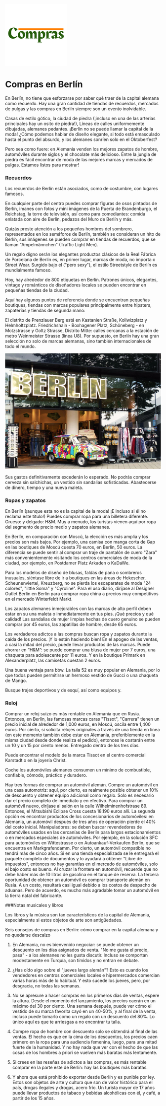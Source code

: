 ![Octocat](9e63-e0027c6160bf_200x200.png)

# Compras en Berlín

En Berlín, no tiene que esforzarse por saber qué traer de la capital alemana como recuerdo. Hay una gran cantidad de tiendas de recuerdos, mercados de pulgas y las compras en Berlín siempre son un evento inolvidable.

Casas de estilo gótico, la ciudad de piedra (¡incluso en una de las arterias principales hay un osito de piedra!), Líneas de calles uniformemente dibujadas, alemanes pedantes. ¡Berlín no se puede llamar la capital de la moda! ¿Cómo podemos hablar de diseño elegante, si todo está emasculado hasta el punto del absurdo, y los alemanes sonríen solo en el Oktoberfest?

Pero sea como fuere: en Alemania venden los mejores zapatos de hombre, automóviles durante siglos y el chocolate más delicioso. Entre la jungla de piedra es fácil encontrar de moda de las mejores marcas y mercados de pulgas. Estamos listos para mostrar!

### Recuerdos

Los recuerdos de Berlín están asociados, como de costumbre, con lugares famosos.

En cualquier parte del centro puedes comprar figuras de osos pintados de Berlín, imanes con fotos y mini imágenes de la Puerta de Brandenburgo, el Reichstag, la torre de televisión, así como para comediantes: comida enlatada con aire de Berlín, pedazos del Muro de Berlín y más.

Quizás preste atención a los pequeños hombres del sombrero, representados en los semáforos de Berlín, también se consideran un hito de Berlín, sus imágenes se pueden comprar en tiendas de recuerdos, que se llaman "Ampelmännchen" (Traffic Light Men).

Un regalo digno serán los elegantes productos clásicos de la Real Fábrica de Porcelana de Berlín es, en primer lugar, marcas de moda, no importa o Street Wear. Surgido bajo el ("pero sexy"), el estilo Streetstyle de Berlín es mundialmente famoso.

Hoy, hay alrededor de 800 etiquetas en Berlín. Patrones únicos, elegantes, vintage y románticos de diseñadores locales se pueden encontrar en pequeñas tiendas de la ciudad.

Aquí hay algunos puntos de referencia donde se encuentran pequeñas boutiques, tiendas con marcas populares principalmente entre hipsters, zapaterías y tiendas de segunda mano:

El distrito de Prenzlauer Berg está en Kastanien Straße, Kollwizplatz y Helmholtzplatz.
Friedrichshain - Boxhagener Platz, Schöneberg - en Motzstrasse y Goltz Strasse, Distrito Mitte: calles cercanas a la estación de metro Weinmeister Strasse (línea U8). Por supuesto, en Berlín hay una gran selección no solo de marcas alemanas, sino también internacionales de todo el mundo.

![Branching](1-350_263.jpg)

Sus gastos definitivamente excederán lo esperado. No podrás comprar cerveza sin salchichas, un vestido sin sandalias sofisticadas. Abastecerse de dinero, tiempo y una nueva maleta.

### Ropas y zapatos

En Berlín (¡aunque esta no es la capital de la moda! ¡E incluso si él no reclama este título!) Puedes comprar ropa para una billetera diferente. Grueso: y delgado: H&M. Muy a menudo, los turistas vienen aquí por ropa del segmento de precio medio y zapatos alemanes.

En Berlín, en comparación con Moscú, la elección es más amplia y los precios son más bajos. Por ejemplo, una camisa con manga corta de Gap en las boutiques de Moscú cuesta 70 euros, en Berlín, 50 euros. La diferencia se puede sentir al comprar un traje de pantalón de cuero "Zara" más convenientemente visitando los centros comerciales de moda de la ciudad, por ejemplo, en Postdamer Platz Arkaden o KaDaWe.

Para los modelos de diseño de blusas, faldas de pana o sombreros inusuales, siéntase libre de ir a boutiques en las áreas de Hekescher, Scheunenviertel, Kreuzberg, no se pierda los escaparates de moda "24 colores", "little Soma" y "Cyroline". Para el uso diario, diríjase al Designer Outlet Berlin en Berlín para comprar ropa china a precios muy competitivos en el mercado Winterfeldt Markt.

Los zapatos alemanes inmejorables con las marcas de alto perfil deben estar en su una maleta o inmediatamente en tus pies. ¡Qué precios y qué calidad! Las sandalias de mujer limpias hechas de cuero genuino se pueden comprar por 45 euros, las zapatillas de hombre, desde 65 euros.

Los verdaderos adictos a las compras buscan ropa y zapatos durante la caída de los precios. ¡Y lo están haciendo bien! En el apogeo de las ventas, a casi la mitad del precio, puede llevar productos de las marcas. Puede ahorrar en “H&M”: se puede comprar una blusa de mujer por 7 euros, una chaqueta para adolescente por 11 euros. Y en la boutique Primark en Alexanderplatz, las camisetas cuestan 2 euros.

Una buena ventaja para bbw. La talla 52 es muy popular en Alemania, por lo que todos pueden permitirse un hermoso vestido de Gucci o una chaqueta de Mango.

Busque trajes deportivos y de esquí, así como equipos y.

### Reloj

Comprar un reloj suizo es más rentable en Alemania que en Rusia. Entonces, en Berlín, las famosas marcas caras "Tissot", "Carrera" tienen un precio inicial de alrededor de 1,000 euros, en Moscú, oscila entre 1,400 euros. Por cierto, si solicita relojes originales a través de una tienda en línea (en este momento también debe estar en Alemania, preferiblemente en la misma ciudad desde donde realiza el pedido), entonces le costarán entre un 10 y un 15 por ciento menos. Entregado dentro de los tres días.

Puede encontrar el modelo de la marca Tissot en el centro comercial Karstadt o en la joyería Christ.

Coche los automóviles alemanes consumen un mínimo de combustible, confiable, cómodo, práctico y duradero.

Hay tres formas de comprar un automóvil alemán. Compre un automóvil en una casa automotriz: aquí, por cierto, es realmente posible obtener un 10% de descuento y obtener equipo adicional como regalo. Solo es necesario dar el precio completo de inmediato y en efectivo. Para comprar un automóvil nuevo, diríjase al salón en la calle Wilhelminenhofstrase 89. Entonces, el Mitsubishi Eclipse Cross cuesta 18.190 euros allí. La segunda opción es encontrar productos de los concesionarios de automóviles: en Alemania, un automóvil después de tres años de operación pierde el 40% del costo inicial. Manipuladores: se deben buscar revendedores de automóviles usados ​​en las cercanías de Berlín para largos estacionamientos o en mercados especiales de automóviles. Por ejemplo, en la solución SFC para automóviles en Wittestrasse o en Autoankauf-Verkaufen Berlin, que se encuentra en Markgrafendamm. Por cierto, un automóvil compatible no tendrá más de cinco años. Si en una tienda especializada se le entregará el paquete completo de documentos y lo ayudará a obtener "Libre de impuestos", entonces no hay garantías en el mercado de automóviles, solo el bajo costo es bueno. Al cruzar la frontera en automóvil, recuerde que no debe haber más de 10 litros de gasolina en el tanque de reserva. La tercera oportunidad de obtener un automóvil es comprar transporte alemán en Rusia. A un costo, resultará casi igual debido a los costos de despacho de aduanas. Pero de acuerdo, es mucho más agradable tomar un automóvil en la tierra natal del fabricante.

###Notas musicales y libros

Los libros y la música son tan característicos de la capital de Alemania, especialmente si estos objetos de arte son antigüedades.

Seis consejos de compras en Berlín: cómo comprar en la capital alemana y no quedarse descalzo

1. En Alemania, no es bienvenido negociar: se puede obtener un descuento en los días asignados de venta. "No me gusta el precio, pasa" - a los alemanes no les gusta discutir. Incluso se comportan modestamente en Turquía, son tímidos y no entran en debate.

2. ¿Has oído algo sobre el "jueves largo alemán"? Esto es cuando los vendedores en centros comerciales locales e hipermercados comercian varias horas más de lo habitual. Y esto sucede los jueves, pero, por desgracia, no todas las semanas.

3. No se apresure a hacer compras en los primeros días de ventas, espere la altura. Desde el momento del lanzamiento, los precios caerán en un máximo del 30 por ciento. Una semana después, puede ver cómo el vestido de su marca favorita cayó en un 40-50%, y al final de la venta, incluso puede tomarlo como un regalo con un descuento del 80%. Lo único aquí es que te arriesgas a no encontrar tu talla.

4. Compre ropa de hombre con descuento solo se obtendrá al final de las ventas. El hecho es que en la cima de los descuentos, los precios caen primero en la ropa para una audiencia femenina, luego, para una mitad fuerte de la humanidad. Y no hay nada que ver con el hecho de que las cosas de los hombres a priori se vuelven más baratas más lentamente.

5. Si crees en las reseñas de adictos a las compras, es más rentable comprar en la parte este de Berlín: hay las boutiques más baratas.

6. Y ahora que está prohibido exportar desde Berlín y es punible por ley. Estos son objetos de arte y cultura que son de valor histórico para el país, drogas ilegales y drogas, acero frío. Un turista mayor de 17 años puede llevar productos de tabaco y bebidas alcohólicas con él, y café, a partir de los 15 años.
